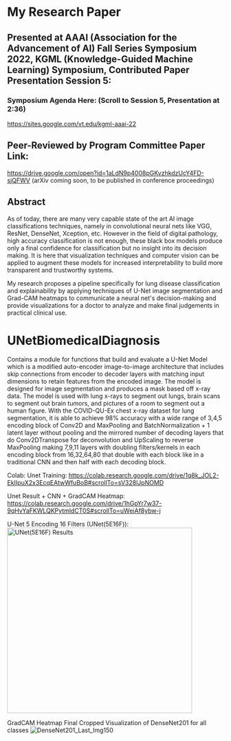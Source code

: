 # My Research Paper 

## Presented at AAAI (Association for the Advancement of AI) Fall Series Symposium 2022, KGML (Knowledge-Guided Machine Learning) Symposium, Contributed Paper Presentation Session 5:

### Symposium Agenda Here: (Scroll to Session 5, Presentation at 2:36)
https://sites.google.com/vt.edu/kgml-aaai-22 


## Peer-Reviewed by Program Committee Paper Link: 
https://drive.google.com/open?id=1aLdN9p4008pGKvzhkdzUcY4FD-sjQFWV
(arXiv coming soon, to be published in conference proceedings)

## Abstract
As of today, there are many very capable state of the art AI image classifications techniques, namely in convolutional neural nets like VGG, ResNet, DenseNet, Xception, etc. However in the field of digital pathology, high accuracy classification is not enough, these black box models produce only a final confidence for classification but no insight into its decision making. It is here that visualization techniques and computer vision can be applied to augment these models for increased interpretability to build more transparent and trustworthy systems. 

My research proposes a pipeline specifically for lung disease classification and explainability by applying techniques of U-Net image segmentation and Grad-CAM heatmaps to communicate a neural net's decision-making and provide visualizations for a doctor to analyze and make final judgements in practical clinical use.

# UNetBiomedicalDiagnosis
Contains a module for functions that build and evaluate a U-Net Model which is a modified auto-encoder image-to-image architecture that includes skip connections from encoder to decoder layers with matching input dimensions to retain features from the encoded image. The model is designed for image segmentation and produces a mask based off x-ray data. The model is used with lung x-rays to segment out lungs, brain scans to segment out brain tumors, and pictures of a room to segment out a human figure. With the COVID-QU-Ex chest x-ray dataset for lung segmentation, it is able to achieve 98% accuracy with a wide range of 3,4,5 encoding block of Conv2D and MaxPooling and BatchNormalization + 1 latent layer without pooling and the mirrored number of decoding layers that do Conv2DTranspose for deconvolution and UpScaling to reverse MaxPooling making 7,9,11 layers with doubling filters/kernels in each encoding block from 16,32,64,80 that double with each block like in a traditional CNN and then half with each decoding block.

Colab:
Unet Training: https://colab.research.google.com/drive/1q8k_JOL2-EkIIpuX2x3EcqEAtwWfuBoB#scrollTo=sV328lJpNOMD 

Unet Result + CNN + GradCAM Heatmap: https://colab.research.google.com/drive/1hGpYr7w37-9qHvYaFKWLQKPytmldCT0S#scrollTo=uWeiAf8ybw-j

U-Net 5 Encoding 16 Filters (UNet(5E16F)):
<img width="430" alt="UNet(5E16F) Results" src="https://user-images.githubusercontent.com/103869590/202833418-8b14db95-2513-47ed-a7a0-4cd2bd049e7f.PNG">

GradCAM Heatmap Final Cropped Visualization of DenseNet201 for all classes
![DenseNet201_Last_Img150](https://user-images.githubusercontent.com/103869590/179291908-def12ab5-6b3e-498d-9436-d2a57828effc.png)
